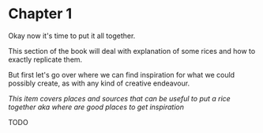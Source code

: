 # Chapter 1

Okay now it's time to put it all together.

This section of the book will deal with explanation of some rices and
how to exactly replicate them.

But first let's go over where we can find inspiration for what we could
possibly create, as with any kind of creative endeavour.

*This item covers places and sources that can be useful to put a rice together aka where are good places to get inspiration*

TODO
